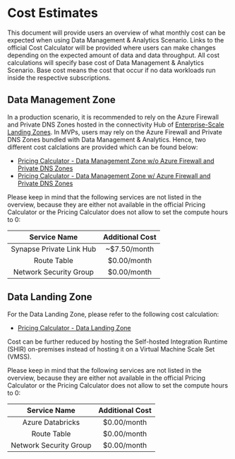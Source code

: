 # Cost Estimates

This document will provide users an overview of what monthly cost can be expected when using Data Management & Analytics Scenario. Links to the official Cost Calculator will be provided where users can make changes depending on the expected amount of data and data throughput. All cost calculations will specify base cost of Data Management & Analytics Scenario. Base cost means the cost that occur if no data workloads run inside the respective subscriptions.

## Data Management Zone

In a production scenario, it is recommended to rely on the Azure Firewall and Private DNS Zones hosted in the connectivity Hub of [Enterprise-Scale Landing Zones](https://github.com/Azure/Enterprise-Scale). In MVPs, users may rely on the Azure Firewall and Private DNS Zones bundled with Data Management & Analytics. Hence, two different cost calclations are provided which can be found below:

- [Pricing Calculator - Data Management Zone w/o Azure Firewall and Private DNS Zones](https://azure.com/e/070df56959aa4ee89d42e60a1dc3c77b)
- [Pricing Calculator - Data Management Zone w/ Azure Firewall and Private DNS Zones](https://azure.com/e/3ebdcf80bc9b4d7bb385e555c027c9de)

Please keep in mind that the following services are not listed in the overview, because they are either not available in the official Pricing Calculator or the Pricing Calculator does not allow to set the compute hours to 0:

| Service Name             | Additional Cost |
|:------------------------:|:---------------:|
| Synapse Private Link Hub |   ~$7.50/month  |
| Route Table              |    $0.00/month  |
| Network Security Group   |    $0.00/month  |

## Data Landing Zone

For the Data Landing Zone, please refer to the following cost calculation:

- [Pricing Calculator - Data Landing Zone](https://azure.com/e/55cb6feafcc24cec8cfeb10486d54ab5)

Cost can be further reduced by hosting the Self-hosted Integration Runtime (SHIR) on-premises instead of hosting it on a Virtual Machine Scale Set (VMSS).

Please keep in mind that the following services are not listed in the overview, because they are either not available in the official Pricing Calculator or the Pricing Calculator does not allow to set the compute hours to 0:

| Service Name             | Additional Cost |
|:------------------------:|:---------------:|
| Azure Databricks         | $0.00/month     |
| Route Table              | $0.00/month     |
| Network Security Group   | $0.00/month     |
